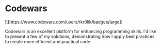 # Codewars
![[https://www.codewars.com/users/rkr0lik/badges/large]]

Codewars is an excellent platform for enhancing programming skills. I'd like to present a few of my solutions, demonstrating how I apply best practices to create more efficient and practical code.